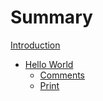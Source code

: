 # Summary

[Introduction](index.md)
- [Hello World](hello/index.md)
  - [Comments](hello/comment.md)
  - [Print](hello/print.md)